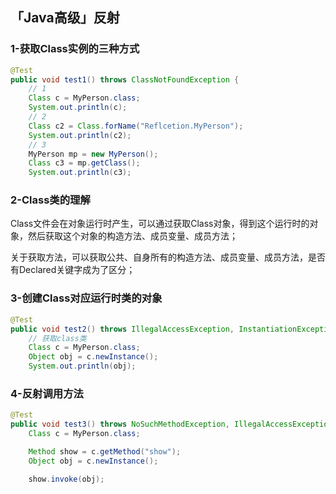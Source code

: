## 「Java高级」反射

### 1-获取Class实例的三种方式

```java
@Test
public void test1() throws ClassNotFoundException {
    // 1
    Class c = MyPerson.class;
    System.out.println(c);
    // 2
    Class c2 = Class.forName("Reflcetion.MyPerson");
    System.out.println(c2);
    // 3
    MyPerson mp = new MyPerson();
    Class c3 = mp.getClass();
    System.out.println(c3);
```

### 2-Class类的理解

Class文件会在对象运行时产生，可以通过获取Class对象，得到这个运行时的对象，然后获取这个对象的构造方法、成员变量、成员方法；

关于获取方法，可以获取公共、自身所有的构造方法、成员变量、成员方法，是否有Declared关键字成为了区分；

### 3-创建Class对应运行时类的对象

```java
@Test
public void test2() throws IllegalAccessException, InstantiationException {
    // 获取class类
    Class c = MyPerson.class;
    Object obj = c.newInstance();
    System.out.println(obj);
```

### 4-反射调用方法

```java
@Test
public void test3() throws NoSuchMethodException, IllegalAccessException, InstantiationException, InvocationTargetException {
    Class c = MyPerson.class;

    Method show = c.getMethod("show");
    Object obj = c.newInstance();

    show.invoke(obj);
```







